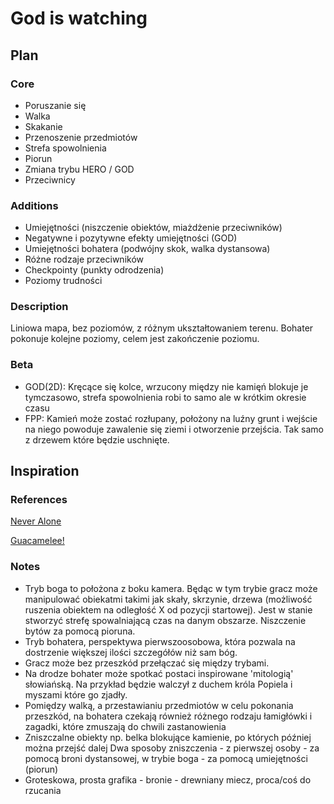 # God is watching

## Plan

### Core
  * Poruszanie się
  * Walka
  * Skakanie
  * Przenoszenie przedmiotów
  * Strefa spowolnienia
  * Piorun
  * Zmiana trybu HERO / GOD
   * Przeciwnicy
### Additions
  * Umiejętności (niszczenie obiektów, miażdżenie przeciwników)
  * Negatywne i pozytywne efekty umiejętności (GOD)
  * Umiejętności bohatera (podwójny skok, walka dystansowa)
  * Różne rodzaje przeciwników
  * Checkpointy (punkty odrodzenia)
  * Poziomy trudności
### Description

Liniowa mapa, bez poziomów, z różnym ukształtowaniem terenu.
Bohater pokonuje kolejne poziomy, celem jest zakończenie poziomu.

### Beta
  * GOD(2D): Kręcące się kolce, wrzucony między nie kamięń blokuje je tymczasowo, strefa spowolnienia robi to samo ale w krótkim okresie czasu
  * FPP: Kamień może zostać rozłupany, położony na luźny grunt i wejście na niego powoduje zawalenie się ziemi i otworzenie przejścia. Tak samo z drzewem które będzie uschnięte.

## Inspiration

### References
[Never Alone](https://store.steampowered.com/app/295790/Never_Alone_Kisima_Ingitchuna/)

[Guacamelee!](https://store.steampowered.com/app/275390/Guacamelee_Super_Turbo_Championship_Edition/)

### Notes
  * Tryb boga to położona z boku kamera. Będąc w tym trybie gracz może manipulować obiekatmi takimi jak skały, skrzynie, drzewa (możliwość ruszenia obiektem na odległość X od pozycji startowej). Jest w stanie stworzyć strefę spowalniającą czas na danym obszarze. Niszczenie bytów za pomocą pioruna.
  * Tryb bohatera, perspektywa pierwszoosobowa, która pozwala na dostrzenie większej ilości szczegółów niż sam bóg. 
  * Gracz może bez przeszkód przełączać się między trybami.
  * Na drodze bohater może spotkać postaci inspirowane 'mitologią' słowiańską. Na przykład będzie walczył z duchem króla Popiela i myszami które go zjadły.
  * Pomiędzy walką, a przestawianiu przedmiotów w celu pokonania przeszkód, na bohatera czekają również różnego rodzaju łamigłówki i zagadki, które zmuszają do chwili zastanowienia
  * Zniszczalne obiekty np. belka blokujące kamienie, po których później można przejść dalej
Dwa sposoby zniszczenia - z pierwszej osoby - za pomocą broni dystansowej, w trybie boga - za pomocą umiejętności (piorun)
  * Groteskowa, prosta grafika - bronie - drewniany miecz, proca/coś do rzucania
